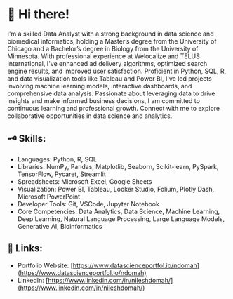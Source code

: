 # 👋 Hi there!
I'm a skilled Data Analyst with a strong background in data science and biomedical informatics, holding a Master’s degree from the University of Chicago and a Bachelor’s degree in Biology from the University of Minnesota. With professional experience at Welocalize and TELUS International, I've enhanced ad delivery algorithms, optimized search engine results, and improved user satisfaction. Proficient in Python, SQL, R, and data visualization tools like Tableau and Power BI, I've led projects involving machine learning models, interactive dashboards, and comprehensive data analysis. Passionate about leveraging data to drive insights and make informed business decisions, I am committed to continuous learning and professional growth. Connect with me to explore collaborative opportunities in data science and analytics.

## 🗝️ Skills:
- Languages: Python, R, SQL
- Libraries: NumPy, Pandas, Matplotlib, Seaborn, Scikit-learn, PySpark, TensorFlow, Pycaret, Streamlit
- Spreadsheets: Microsoft Excel, Google Sheets
- Visualization: Power BI, Tableau, Looker Studio, Folium, Plotly Dash, Microsoft PowerPoint
- Developer Tools: Git, VSCode, Jupyter Notebook
- Core Competencies: Data Analytics, Data Science, Machine Learning, Deep Learning, Natural Language Processing, Large Language Models, Generative AI, Bioinformatics

## 🔗 Links:
- Portfolio Website: [https://www.datascienceportfol.io/ndomah](https://www.datascienceportfol.io/ndomah)
- LinkedIn: [https://www.linkedin.com/in/nileshdomah/](https://www.linkedin.com/in/nileshdomah/)

